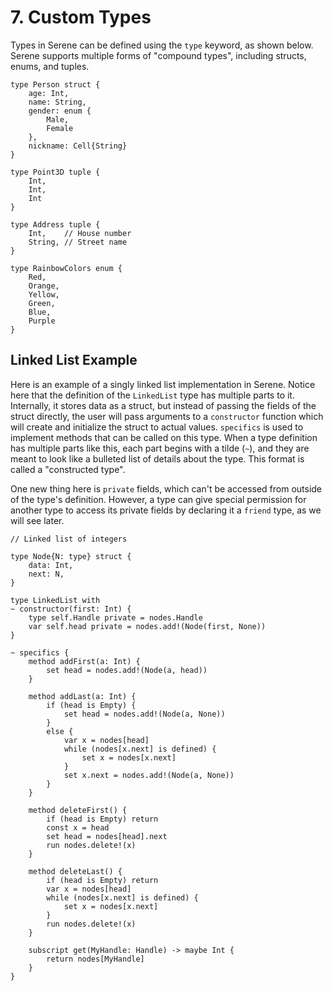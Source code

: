 # 7. Custom Types

Types in Serene can be defined using the `type` keyword, as shown below. Serene supports multiple forms of "compound types", including structs, enums, and tuples.

```serene
type Person struct {
    age: Int,
    name: String,
    gender: enum {
        Male,
        Female
    },
    nickname: Cell{String}
}

type Point3D tuple {
    Int,
    Int,
    Int
}

type Address tuple {
    Int,    // House number
    String, // Street name
}

type RainbowColors enum {
    Red,
    Orange,
    Yellow,
    Green,
    Blue,
    Purple
}
```



## Linked List Example

Here is an example of a singly linked list implementation in Serene. Notice here that the definition of the `LinkedList` type has multiple parts to it. Internally, it stores data as a struct, but instead of passing the fields of the struct directly, the user will pass arguments to a `constructor` function which will create and initialize the struct to actual values. `specifics` is used to implement methods that can be called on this type. When a type definition has multiple parts like this, each part begins with a tilde (`~`), and they are meant to look like a bulleted list of details about the type. This format is called a "constructed type".

One new thing here is `private` fields, which can't be accessed from outside of the type's definition. However, a type can give special permission for another type to access its private fields by declaring it a `friend` type, as we will see later.

```serene
// Linked list of integers

type Node{N: type} struct {
    data: Int,
    next: N,
}

type LinkedList with
~ constructor(first: Int) {
    type self.Handle private = nodes.Handle
    var self.head private = nodes.add!(Node(first, None))
}

~ specifics {
    method addFirst(a: Int) {
        set head = nodes.add!(Node(a, head))
    }

    method addLast(a: Int) {
        if (head is Empty) {
            set head = nodes.add!(Node(a, None))
        }
        else {
            var x = nodes[head]
            while (nodes[x.next] is defined) {
                set x = nodes[x.next]
            }
            set x.next = nodes.add!(Node(a, None))
        }
    }

    method deleteFirst() {
        if (head is Empty) return
        const x = head
        set head = nodes[head].next
        run nodes.delete!(x)
    }

    method deleteLast() {
        if (head is Empty) return
        var x = nodes[head]
        while (nodes[x.next] is defined) {
            set x = nodes[x.next]
        }
        run nodes.delete!(x)
    }
    
    subscript get(MyHandle: Handle) -> maybe Int {
        return nodes[MyHandle]
    }
}
```